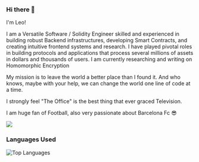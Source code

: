 ### Hi there 👋
I'm Leo! 

I am a Versatile Software / Solidity Engineer skilled and experienced in building robust Backend infrastructures, developing Smart Contracts, and creating intuitive frontend systems and research.
I have played pivotal roles in building protocols and applications that process several millions of assets in dollars and thousands of users.
I am currently researching and writing on Homomorphic Encryption
 
My mission is to leave the world a better place than I found it. And who knows, maybe with your help, we can change the world one line of code at a time.

I strongly feel "The Office" is the best thing that ever graced Television.

I am huge fan of Football, also very passionate about Barcelona Fc 😎 


![](https://komarev.com/ghpvc/?username=leodarkseid&color=dc143c)
### Languages Used
![Top Languages](https://github-readme-stats.vercel.app/api/top-langs/?username=leodarkseid&langs_count=20)

<!--
**leodarkseid/leodarkseid** is a ✨ _special_ ✨ repository because its `README.md` (this file) appears on your GitHub profile.







[![Anurag's GitHub stats](https://github-readme-stats.vercel.app/api?username=leodarkseid)](https://github.com/anuraghazra/github-readme-stats)
Here are some ideas to get you started:

- 🔭 I’m currently working on ...
- 🌱 I’m currently learning ...
- 👯 I’m looking to collaborate on ...
- 🤔 I’m looking for help with ...
- 💬 Ask me about ...
- 📫 How to reach me: ...
- 😄 Pronouns: ...
- ⚡ Fun fact: ...
-->
